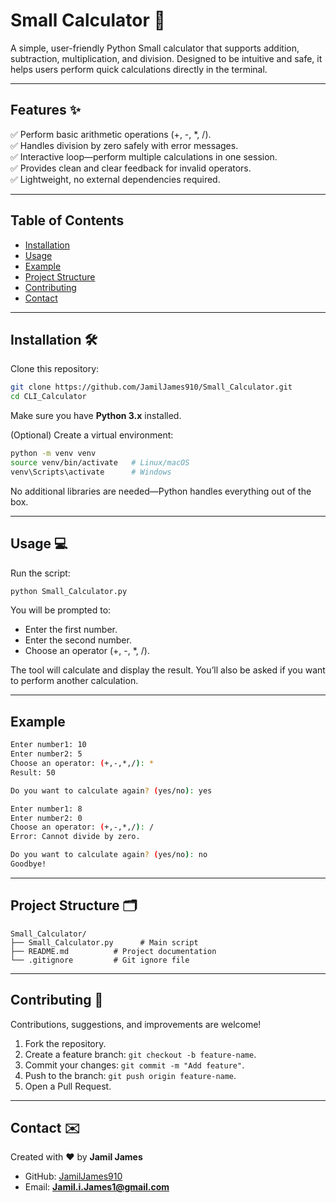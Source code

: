 # Small Calculator 🧮  
A simple, user-friendly Python Small calculator that supports addition, subtraction, multiplication, and division. Designed to be intuitive and safe, it helps users perform quick calculations directly in the terminal.  

---

## Features ✨  
✅ Perform basic arithmetic operations (+, -, *, /).  
✅ Handles division by zero safely with error messages.  
✅ Interactive loop—perform multiple calculations in one session.  
✅ Provides clean and clear feedback for invalid operators.  
✅ Lightweight, no external dependencies required.  

---

## Table of Contents  
- [Installation](#installation)  
- [Usage](#usage)  
- [Example](#example)  
- [Project Structure](#project-structure)  
- [Contributing](#contributing)  
- [Contact](#contact)  

---

## Installation 🛠️  
Clone this repository:  

```bash
git clone https://github.com/JamilJames910/Small_Calculator.git
cd CLI_Calculator
````

Make sure you have **Python 3.x** installed.

(Optional) Create a virtual environment:

```bash
python -m venv venv
source venv/bin/activate   # Linux/macOS
venv\Scripts\activate      # Windows
```

No additional libraries are needed—Python handles everything out of the box.

---

## Usage 💻

Run the script:

```bash
python Small_Calculator.py
```

You will be prompted to:

* Enter the first number.
* Enter the second number.
* Choose an operator (+, -, \*, /).

The tool will calculate and display the result.
You’ll also be asked if you want to perform another calculation.

---

## Example

```bash
Enter number1: 10
Enter number2: 5
Choose an operator: (+,-,*,/): *
Result: 50

Do you want to calculate again? (yes/no): yes

Enter number1: 8
Enter number2: 0
Choose an operator: (+,-,*,/): /
Error: Cannot divide by zero.

Do you want to calculate again? (yes/no): no
Goodbye!
```

---

## Project Structure 🗂️

```
Small_Calculator/
├── Small_Calculator.py      # Main script
├── README.md          # Project documentation
└── .gitignore         # Git ignore file
```

---

## Contributing 🤝

Contributions, suggestions, and improvements are welcome!

1. Fork the repository.
2. Create a feature branch: `git checkout -b feature-name`.
3. Commit your changes: `git commit -m "Add feature"`.
4. Push to the branch: `git push origin feature-name`.
5. Open a Pull Request.

---

## Contact ✉️

Created with ❤️ by **Jamil James**

* GitHub: [JamilJames910](https://github.com/JamilJames910)
* Email: **[Jamil.i.James1@gmail.com](mailto:Jamil.i.James1@gmail.com)**
